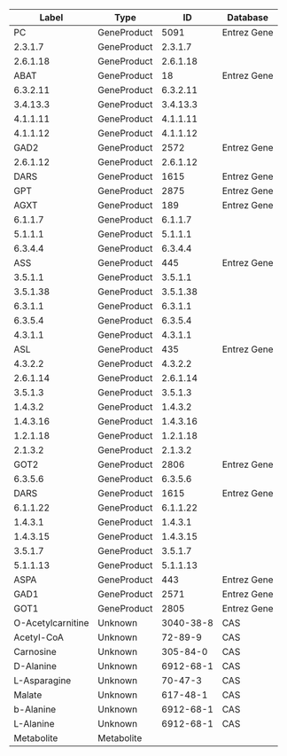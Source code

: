 | Label | Type | ID | Database |
| ---- | ---- | ---- | ---- |
|PC | GeneProduct | 5091 | Entrez Gene |
|2.3.1.7 | GeneProduct | 2.3.1.7 |  |
|2.6.1.18 | GeneProduct | 2.6.1.18 |  |
|ABAT | GeneProduct | 18 | Entrez Gene |
|6.3.2.11 | GeneProduct | 6.3.2.11 |  |
|3.4.13.3 | GeneProduct | 3.4.13.3 |  |
|4.1.1.11 | GeneProduct | 4.1.1.11 |  |
|4.1.1.12 | GeneProduct | 4.1.1.12 |  |
|GAD2 | GeneProduct | 2572 | Entrez Gene |
|2.6.1.12 | GeneProduct | 2.6.1.12 |  |
|DARS | GeneProduct | 1615 | Entrez Gene |
|GPT | GeneProduct | 2875 | Entrez Gene |
|AGXT | GeneProduct | 189 | Entrez Gene |
|6.1.1.7 | GeneProduct | 6.1.1.7 |  |
|5.1.1.1 | GeneProduct | 5.1.1.1 |  |
|6.3.4.4 | GeneProduct | 6.3.4.4 |  |
|ASS | GeneProduct | 445 | Entrez Gene |
|3.5.1.1 | GeneProduct | 3.5.1.1 |  |
|3.5.1.38 | GeneProduct | 3.5.1.38 |  |
|6.3.1.1 | GeneProduct | 6.3.1.1 |  |
|6.3.5.4 | GeneProduct | 6.3.5.4 |  |
|4.3.1.1 | GeneProduct | 4.3.1.1 |  |
|ASL | GeneProduct | 435 | Entrez Gene |
|4.3.2.2 | GeneProduct | 4.3.2.2 |  |
|2.6.1.14 | GeneProduct | 2.6.1.14 |  |
|3.5.1.3 | GeneProduct | 3.5.1.3 |  |
|1.4.3.2 | GeneProduct | 1.4.3.2 |  |
|1.4.3.16 | GeneProduct | 1.4.3.16 |  |
|1.2.1.18 | GeneProduct | 1.2.1.18 |  |
|2.1.3.2 | GeneProduct | 2.1.3.2 |  |
|GOT2 | GeneProduct | 2806 | Entrez Gene |
|6.3.5.6 | GeneProduct | 6.3.5.6 |  |
|DARS | GeneProduct | 1615 | Entrez Gene |
|6.1.1.22 | GeneProduct | 6.1.1.22 |  |
|1.4.3.1 | GeneProduct | 1.4.3.1 |  |
|1.4.3.15 | GeneProduct | 1.4.3.15 |  |
|3.5.1.7 | GeneProduct | 3.5.1.7 |  |
|5.1.1.13 | GeneProduct | 5.1.1.13 |  |
|ASPA | GeneProduct | 443 | Entrez Gene |
|GAD1 | GeneProduct | 2571 | Entrez Gene |
|GOT1 | GeneProduct | 2805 | Entrez Gene |
|O-Acetylcarnitine | Unknown | 3040-38-8 | CAS |
|Acetyl-CoA | Unknown | 72-89-9 | CAS |
|Carnosine | Unknown | 305-84-0 | CAS |
|D-Alanine | Unknown | 6912-68-1 | CAS |
|L-Asparagine | Unknown | 70-47-3 | CAS |
|Malate | Unknown | 617-48-1 | CAS |
|b-Alanine | Unknown | 6912-68-1 | CAS |
|L-Alanine | Unknown | 6912-68-1 | CAS |
|Metabolite | Metabolite |  |  |
